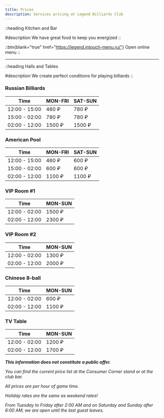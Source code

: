 ```yaml
---
title: Prices
description: Services pricing at Legend Billiards Club
---
```


::heading
Kitchen and Bar

#description
We have great food to keep you energized
::

::btn{blank="true" href="https://legend.intouch-menu.ru/"}
Open online menu
::

---

::heading
Halls and Tables

#description
We create perfect conditions for playing billiards
::

### Russian Billiards

| Time          | MON-FRI | SAT-SUN |
| ------------- | ------- | ------- |
| 12:00 - 15:00 | 460 ₽   | 780 ₽   |
| 15:00 - 02:00 | 780 ₽   | 780 ₽   |
| 02:00 - 12:00 | 1500 ₽  | 1500 ₽  |

### American Pool

| Time          | MON-FRI | SAT-SUN |
| ------------- | ------- | ------- |
| 12:00 - 15:00 | 460 ₽   | 600 ₽   |
| 15:00 - 02:00 | 600 ₽   | 600 ₽   |
| 02:00 - 12:00 | 1100 ₽  | 1100 ₽  |

### VIP Room #1

| Time          | MON-SUN |
| ------------- | ------- |
| 12:00 - 02:00 | 1500 ₽  |
| 02:00 - 12:00 | 2300 ₽  |

### VIP Room #2

| Time          | MON-SUN |
| ------------- | ------- |
| 12:00 - 02:00 | 1300 ₽  |
| 02:00 - 12:00 | 2000 ₽  |

### Chinese 8-ball

| Time          | MON-SUN |
| ------------- | ------- |
| 12:00 - 02:00 | 600 ₽   |
| 02:00 - 12:00 | 1100 ₽  |

### TV Table

| Time          | MON-SUN |
| ------------- | ------- |
| 12:00 - 02:00 | 1200 ₽  |
| 02:00 - 12:00 | 1700 ₽  |

**_This information does not constitute a public offer._**

_You can find the current price list at the Consumer Corner stand or at the club bar._

_All prices are per hour of game time._

_Holiday rates are the same as weekend rates!_

_From Tuesday to Friday after 2:00 AM and on Saturday and Sunday after 6:00 AM, we are open until the last guest leaves._
